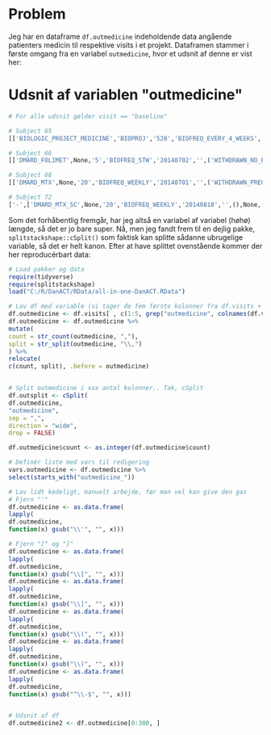 # Problem

Jeg har en dataframe `df.outmedicine` indeholdende data angående patienters medicin til respektive visits i et projekt. Dataframen stammer i første omgang fra en variabel `outmedicine`, hvor et udsnit af denne er vist her:

# Udsnit af variablen "outmedicine"
```R
# For alle udsnit gælder visit == "baseline"

# Subject 65
[['BIOLOGIC_PROJECT_MEDICINE','BIOPROJ','520','BIOFREQ_EVERY_4_WEEKS','20140918','',('WITHDRAWN_PROJECTPARTICIPATION',),None,('RADS_ALL1_RESEARCH_PROJECT',),1,1,0,'danbioordination.2015-01-29.4833204617'],'-','-']

# Subject 66
[['DMARD_FOLIMET',None,'5','BIOFREQ_5TW','20140702','',('WITHDRAWN_NO_EFFECT',),1,(),None,None,None,'danbioordination.2014-07-02.7827534775'],['DMARD_MTX',None,'25','BIOFREQ_WEEKLY','20140702','',('WITHDRAWN_ADVERSE_EVENTS',),2,(),None,None,None,'danbioordination.2014-07-02.6681206944'],['BIOLOGIC_PROJECT_MEDICINE','BIOPROJ','480','BIOFREQ_EVERY_1_MONTHS','20141001','',('WITHDRAWN_PROJECTPARTICIPATION',),None,('RESEARCH_PROJECT',),1,1,0,'danbioordination.2014-10-01.2598184359'],'-','-','-','-','-']

# Subject 68
[['DMARD_MTX',None,'20','BIOFREQ_WEEKLY','20140701','',('WITHDRAWN_PREGNANCYWANTED',),None,(),None,None,None,'danbioordination.2014-07-29.6393953637'],['BIOLOGIC_PROJECT_MEDICINE','BIOPROJ','460','','20140930','',('WITHDRAWN_PROJECTPARTICIPATION',),None,('RESEARCH_PROJECT',),1,1,0,'danbioordination.2014-09-30.0113759995'],'-','-']

# Subject 72
['-',['DMARD_MTX_SC',None,'20','BIOFREQ_WEEKLY','20140818','',(),None,(),None,None,None,'danbioordination.2014-08-18.6050791266'],['DMARD_FOLIMET',None,'15','BIOFREQ_WEEKLY','20140818','',(),None,(),None,None,None,'danbioordination.2014-08-18.6541013988'],['BIOLOGIC_PROJECT_MEDICINE','BIOPROJ','670','BIOFREQ_EVERY_4_WEEKS','20141020','',('WITHDRAWN_ADVERSE_EVENTS',),2,('RESEARCH_PROJECT',),1,1,0,'danbioordination.2014-10-27.1546554110'],'-','-','-','-']
```

Som det forhåbentlig fremgår, har jeg altså en variabel af variabel (høhø) længde, så det er jo bare super. Nå, men jeg fandt frem til en dejlig pakke, `splitstackshape::cSplit()` som faktisk kan splitte sådanne ubrugelige variable, så det er helt kanon. Efter at have splittet ovenstående kommer der her reproducérbart data:

```R
# Load pakker og data
require(tidyverse)
require(splitstackshape)
load("C:/R/DanACT/RData/all-in-one-DanACT.RData")

# Lav df med variable (vi tager de fem første kolonner fra df.visits + outmedicine)
df.outmedicine <- df.visits[ , c(1:5, grep("outmedicine", colnames(df.visits)))]
df.outmedicine <- df.outmedicine %>%
mutate(
count = str_count(outmedicine, ","),
split = str_split(outmedicine, "\\,")
) %>%
relocate(
c(count, split), .before = outmedicine)


# Split outmedicine i xxx antal kolonner.. Tak, cSplit
df.outsplit <- cSplit(
df.outmedicine,
"outmedicine",
sep = ",",
direction = "wide",
drop = FALSE)

df.outmedicine$count <- as.integer(df.outmedicine$count)

# Definér liste med vars til redigering
vars.outmedicine <- df.outmedicine %>%
select(starts_with("outmedicine_"))

# Lav lidt kedeligt, manuelt arbejde, før man vel kan give den gas
# Fjern "'"
df.outmedicine <- as.data.frame(
lapply(
df.outmedicine,
function(x) gsub("\\'", "", x)))

# Fjern "[" og "]"
df.outmedicine <- as.data.frame(
lapply(
df.outmedicine,
function(x) gsub("\\[", "", x)))
df.outmedicine <- as.data.frame(
lapply(
df.outmedicine,
function(x) gsub("\\]", "", x)))
df.outmedicine <- as.data.frame(
lapply(
df.outmedicine,
function(x) gsub("\\(", "", x)))
df.outmedicine <- as.data.frame(
lapply(
df.outmedicine,
function(x) gsub("\\)", "", x)))
df.outmedicine <- as.data.frame(
lapply(
df.outmedicine,
function(x) gsub("^\\-$", "", x)))


# Udsnit af df
df.outmedicine2 <- df.outmedicine[0:300, ]
```
